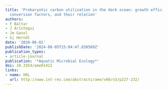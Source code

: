 ```yaml
---
title: 'Prokaryotic carbon utilization in the dark ocean: growth efficiency, leucine-to-carbon
  conversion factors, and their relation'
authors:
- F Baltar
- J Arístegui
- Jm Gasol
- Gj Herndl
date: '2010-06-01'
publishDate: '2024-08-05T15:04:47.838589Z'
publication_types:
- article-journal
publication: '*Aquatic Microbial Ecology*'
doi: 10.3354/ame01422
links:
- name: URL
  url: http://www.int-res.com/abstracts/ame/v60/n3/p227-232/
---
```


